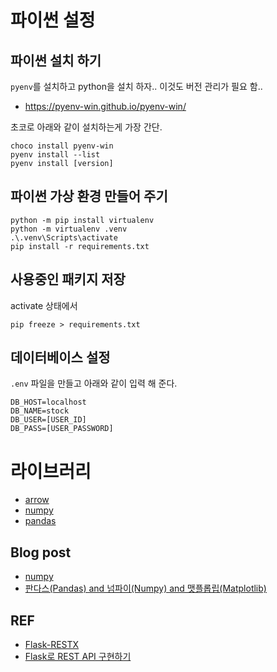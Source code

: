 # 파이썬 설정
## 파이썬 설치 하기
`pyenv`를 설치하고 python을 설치 하자..
이것도 버전 관리가 필요 함..
 * https://pyenv-win.github.io/pyenv-win/

초코로 아래와 같이 설치하는게 가장 간단.

```
choco install pyenv-win
pyenv install --list
pyenv install [version]
```

## 파이썬 가상 환경 만들어 주기

```
python -m pip install virtualenv
python -m virtualenv .venv
.\.venv\Scripts\activate
pip install -r requirements.txt
```

## 사용중인 패키지 저장
activate 상태에서
```
pip freeze > requirements.txt
```

## 데이터베이스 설정
`.env` 파일을 만들고 아래와 같이 입력 해 준다.
```
DB_HOST=localhost
DB_NAME=stock
DB_USER=[USER_ID]
DB_PASS=[USER_PASSWORD]
```

# 라이브러리
* [arrow](https://arrow.readthedocs.io/en/stable/)
* [numpy](https://numpy.org/)
* [pandas](https://pandas.pydata.org/)
## Blog post
  * [numpy](http://pythonstudy.xyz/python/article/402-numpy-%EC%82%AC%EC%9A%A9%ED%95%98%EA%B8%B0)
  * [판다스(Pandas) and 넘파이(Numpy) and 맷플롭립(Matplotlib)](https://wikidocs.net/32829)

## REF
* [Flask-RESTX](https://flask-restx.readthedocs.io/en/latest/index.html)
* [Flask로 REST API 구현하기](https://justkode.kr/python/flask-restapi-1)